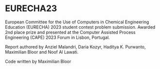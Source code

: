 # EURECHA23
 European Committee for the Use of Computers in Chemical Engineering Education (EURECHA) 2023 student contest problem submission. Awarded 2nd place prize and presented at the Computer Assisted Process Engineering (CAPE) 2023 Forum in Lisbon, Portugal. 

 Report authored by Anziel Malandri, Daria Kozyr, Haditya K. Purwanto, Maximilian Bloor and Noof Al Lawati.
 
 Code written by Maximilian Bloor
